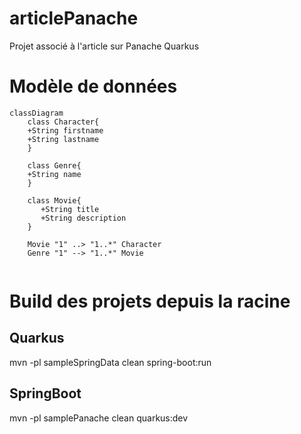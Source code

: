 # articlePanache
Projet associé à l'article sur Panache Quarkus

# Modèle de données
```mermaid
classDiagram
    class Character{
    +String firstname
    +String lastname
    }
    
    class Genre{
    +String name
    }
    
    class Movie{
       +String title
       +String description
    }
    
    Movie "1" ..> "1..*" Character
    Genre "1" --> "1..*" Movie
    
```


# Build des projets depuis la racine

## Quarkus
mvn -pl sampleSpringData clean spring-boot:run
## SpringBoot
mvn -pl samplePanache clean quarkus:dev
